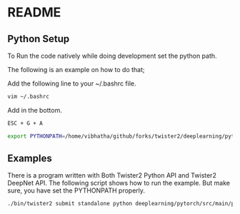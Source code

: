 # README

## Python Setup 

To Run the code natively while doing development set the python path. 

The following is an example on how to do that;

Add the following line to your ~/.bashrc file. 

```bash
vim ~/.bashrc
```

Add in the bottom. 

```bash
ESC + G + A
```

```bash
export PYTHONPATH=/home/vibhatha/github/forks/twister2/deeplearning/pytorch/src/main/python
```

## Examples

There is a program written with Both Twister2 Python API and Twister2 DeepNet API. 
The following script shows how to run the example. But make sure, you have set the 
PYTHONPATH properly. 

```bash
./bin/twister2 submit standalone python deeplearning/pytorch/src/main/python/MnistDistributedExampleTest.py
```